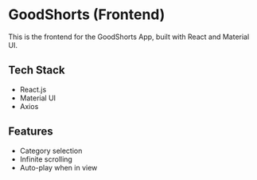 # GoodShorts (Frontend)

This is the frontend for the GoodShorts App, built with React and Material UI.

## Tech Stack
- React.js
- Material UI
- Axios

## Features
- Category selection
- Infinite scrolling
- Auto-play when in view
